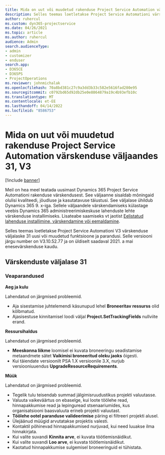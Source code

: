 ```yaml
---
title: Mida on uut või muudetud rakenduse Project Service Automation värskenduse väljaandes 31, V3
description: Selles teemas loetletakse Project Service Automationi värskenduse väljalaske 31, V3 saadaolevaid funktsioone ja parandusi.
author: ruhercul
ms.custom: dyn365-projectservice
ms.date: 04/26/2021
ms.topic: article
ms.author: ruhercul
audience: Admin
search.audienceType:
- admin
- customizer
- enduser
search.app:
- D365CE
- D365PS
- ProjectOperations
ms.reviewer: johnmichalak
ms.openlocfilehash: 70a8bd381c27c9a3dd3b33c582e5616fad280e95
ms.sourcegitcommit: c0792bd65d92db25e0e8864879a19c4b93efb10c
ms.translationtype: MT
ms.contentlocale: et-EE
ms.lasthandoff: 04/14/2022
ms.locfileid: "8586753"
---
```

# <a name="whats-new-or-changed-in-project-service-automation-update-release-31-v3"></a>Mida on uut või muudetud rakenduse Project Service Automation värskenduse väljaandes 31, V3

[!include [banner](../includes/psa-now-project-operations.md)]

Meil on hea meel teatada uusimast Dynamics 365 Project Service Automationi rakenduse värskendusest. See väljaanne sisaldab mõningaid olulisi kvaliteedi, jõudluse ja kasutatavuse täiustusi. See väljalase ühildub Dynamics 365 9. x-iga. Sellele väljaandele värskendamiseks külastage veebis Dynamics 365 administreerimiskeskuse lahenduste lehte värskenduse installimiseks. Lisateabe saamiseks vt jaotist [Eelistatud lahenduse installimine, värskendamine või eemaldamine](/power-platform/admin/install-remove-preferred-solution).

Selles teemas loetletakse Project Service Automationi V3 värskenduse väljalaske 31 uusi või muudetud funktsioone ja parandusi. Selle versiooni järgu number on V3.10.52.77 ja on üldiselt saadaval 2021. a mai enesevärskenduse kaudu.

## <a name="update-release-31"></a>Värskenduste väljalase 31

### <a name="bug-fixes"></a>Veaparandused

**Aeg ja kulu**

Lahendatud on järgmised probleemid.

- Aja sisestamise juhtelemendi käsunupud lehel **Broneeritav ressurss** olid kõlbmatud.
- Ajasisestuse kinnitamisel loodi väljal **Project.SetTrackingFields** nullviite erand.

**Ressursihaldus**

Lahendatud on järgmised probleemid.

- **Meeskonna liikme** loomisel ei kuvata broneeringu seadistamise metaandmete sätet **Vaikimisi broneeritud oleku jaoks** õigesti.
- Kui täiendate versioonilt PSA 1.X versioonile 3.X, nurjub versiooniuuendus **UpgradeResourceRequirements**.


**Müük**

Lahendatud on järgmised probleemid.

- Tegelik tulu teisendab summad jälgimisruudustikus projekti valuutasse.
- Valuuta vaikeväärtus on ebaselge, kui loote töölehe read, hinnapakkumise read ja lepinguread stsenaariumides, kus organisatsiooni baasvaluuta erineb projekti valuutast.
- **Töölehe ootel paranduse valideerimise** päring ei filtreeri projekti alusel.
- Ülejäänud müügid arvutatakse projektis valesti.
- Kontaktil põhinevad hinnapakkumised nurjuvad, kui need luuakse ilma hinnakirjata.
- Kui valite suvandi **Kinnita arve**, ei kuvata töötlemisnäidikut.
- Kui valite suvandi **Loo arve**, ei kuvata töötlemisnäidikut.
- Kaotatud hinnapakkumise sulgemisel broneeringuid ei tühistata.







